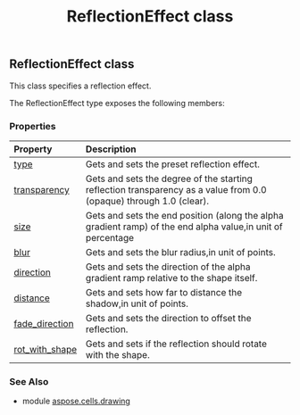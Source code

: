 ﻿---
title: ReflectionEffect class
second_title: Aspose.Cells for Python via .NET API References
description: 
type: docs
weight: 490
url: /aspose.cells.drawing/reflectioneffect/
is_root: false
---

## ReflectionEffect class

This class specifies a reflection effect.



The ReflectionEffect type exposes the following members:

### Properties
| Property | Description |
| :- | :- |
| [type](/cells/python-net/aspose.cells.drawing/reflectioneffect/type) | Gets and sets the preset reflection effect. |
| [transparency](/cells/python-net/aspose.cells.drawing/reflectioneffect/transparency) | Gets and sets the degree of the starting reflection transparency as a value from 0.0 (opaque) through 1.0 (clear). |
| [size](/cells/python-net/aspose.cells.drawing/reflectioneffect/size) | Gets and sets the end position (along the alpha gradient ramp) of the end alpha value,in unit of percentage |
| [blur](/cells/python-net/aspose.cells.drawing/reflectioneffect/blur) | Gets and sets the blur radius,in unit of points. |
| [direction](/cells/python-net/aspose.cells.drawing/reflectioneffect/direction) | Gets and sets the direction of the alpha gradient ramp relative to the shape itself. |
| [distance](/cells/python-net/aspose.cells.drawing/reflectioneffect/distance) | Gets and sets how far to distance the shadow,in unit of points. |
| [fade_direction](/cells/python-net/aspose.cells.drawing/reflectioneffect/fade_direction) | Gets and sets the direction to offset the reflection. |
| [rot_with_shape](/cells/python-net/aspose.cells.drawing/reflectioneffect/rot_with_shape) | Gets and sets if the reflection should rotate with the shape. |



### See Also
* module [aspose.cells.drawing](..)

